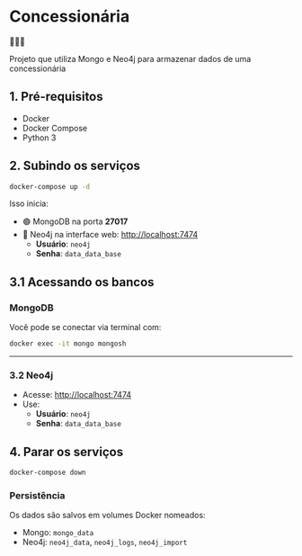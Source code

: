 # Concessionária

🚧🚧🚧

Projeto que utiliza Mongo e Neo4j para armazenar dados de uma concessionária

## 1. Pré-requisitos

- Docker
- Docker Compose
- Python 3

## 2. Subindo os serviços

```bash
docker-compose up -d
```

Isso inicia:

- 🟢 MongoDB na porta **27017**
- 🔵 Neo4j na interface web: [http://localhost:7474](http://localhost:7474)
  - **Usuário**: `neo4j`
  - **Senha**: `data_data_base`

## 3.1 Acessando os bancos

### MongoDB

Você pode se conectar via terminal com:

```bash
docker exec -it mongo mongosh
```
---

### 3.2 Neo4j

- Acesse: [http://localhost:7474](http://localhost:7474)
- Use:
  - **Usuário**: `neo4j`
  - **Senha**: `data_data_base`

## 4. Parar os serviços

```bash
docker-compose down
```

### Persistência

Os dados são salvos em volumes Docker nomeados:

- Mongo: `mongo_data`
- Neo4j: `neo4j_data`, `neo4j_logs`, `neo4j_import`
